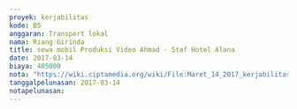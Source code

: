 ```yaml
---
proyek: kerjabilitas
kode: B5
anggaran: Transport lokal
nama: Riang Girinda
title: sewa mobil Produksi Video Ahmad - Staf Hotel Alana
date: 2017-03-14
biaya: 405000
nota: "https://wiki.ciptamedia.org/wiki/File:Maret_14_2017_kerjabilitas_B5_sewa_mobil_ginda.jpg"
tanggalpelunasan: 2017-03-14
notapelunasan:
---
```

